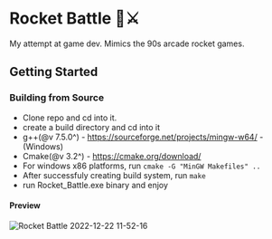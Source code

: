 # **Rocket Battle 🚀⚔**

My attempt at game dev. Mimics the 90s arcade rocket games. 


## Getting Started
### Building from Source
- Clone repo and cd into it.
- create a build directory and cd into it
- g++(@v 7.5.0^) - https://sourceforge.net/projects/mingw-w64/ -(Windows)
- Cmake(@v 3.2^) - https://cmake.org/download/
- For windows x86 platforms, run `cmake -G "MinGW Makefiles" ..`
- After successfuly creating build system, run `make`
- run Rocket_Battle.exe binary and enjoy

#### **Preview**
![Rocket Battle 2022-12-22 11-52-16](https://user-images.githubusercontent.com/70300837/209135298-98c849e4-5efd-457a-af5b-77a1f3cf3c02.gif)

